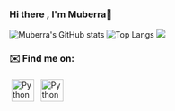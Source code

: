 ### Hi there , I'm Muberra👋
![Muberra's GitHub stats](https://github-readme-stats.vercel.app/api?username=muberraa&theme=vision-friendly-dark&show_icons=true)
![Top Langs](https://github-readme-stats.vercel.app/api/top-langs/?username=muberraa&theme=vision-friendly-dark)
![](https://visitor-badge.laobi.icu/badge?page_id=muberraa.muberraa)

### ✉️ Find me on:
 <a href="www.linkedin.com/in/müberra-kazak" target="_blank" rel="noopener noreferrer"> <img src="https://cdn.jsdelivr.net/npm/simple-icons@v3/icons/linkedin.svg" alt="Python" height="40" style="vertical-align:top; margin:4px"></a>
 <a href="mailto:muberraakazak@gmail.com"> <img src="https://cdn.jsdelivr.net/npm/simple-icons@v3/icons/gmail.svg" alt="Python" height="40" style="vertical-align:top; margin:4px"></a>





